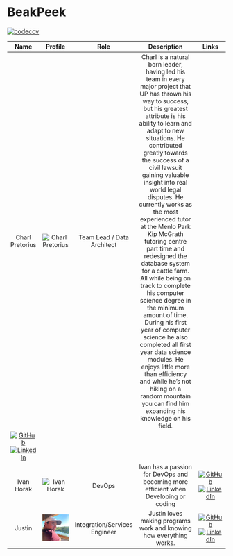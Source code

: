 # BeakPeek

[![codecov](https://codecov.io/gh/COS301-SE-2024/BeakPeek/graph/badge.svg?token=pVNeEnxgU7)](https://codecov.io/gh/COS301-SE-2024/BeakPeek)

| Name       | Profile                      | Role   | Description                                                                       | Links                                                                                                                                                                                                                                                                                 |
|:------------:|:------------------------------:|:--------:|:-----------------------------------------------------------------------------------:|:---------------------------------------------------------------------------------------------------------------------------------------------------------------------------------------------------------------------------------------------------------------------------------------:|
| Charl Pretorius | ![Charl Pretorius](res/Charl.jpeg) | Team Lead / Data Architect | Charl is a natural born leader, having led his team in every major project that UP has thrown his way to success, but his greatest attribute is his ability to learn and adapt to new situations. He contributed greatly towards the success of a civil lawsuit gaining valuable insight into real world legal disputes. He currently works as the most experienced tutor at the Menlo Park Kip McGrath tutoring centre part time and redesigned the database system for a cattle farm. All while being on track to complete his computer science degree in the minimum amount of time. During his first year of computer science he also completed all first year data science modules. He enjoys little more than efficiency and while he’s not hiking on a random mountain you can find him expanding his knowledge on his field.
 | <a href="https://github.com/CharlSparrow" target="_blank"><img src="https://skillicons.dev/icons?i=github" alt="GitHub"></a> <a href="https://www.linkedin.com/in/charl-pretorius-computer-scientist/" target="_blank"><img src="https://skillicons.dev/icons?i=linkedin" alt="LinkedIn"></a> |
| Ivan Horak | ![Ivan Horak](res/Ivan.jpeg) | DevOps | Ivan has a passion for DevOps and becoming more efficient when Developing or coding | <a href="https://github.com/ChuufMaster" target="_blank"><img src="https://skillicons.dev/icons?i=github" alt="GitHub"></a> <a href="https://www.linkedin.com/in/ivan-horak-computer-science/" target="_blank"><img src="https://skillicons.dev/icons?i=linkedin" alt="LinkedIn"></a> | 
| Justin | ![Justin Hudson](res/Justin.jpg) | Integration/Services Engineer | Justin loves making programs work and knowing how everything works. | <a href="https://github.com/u21543152" target="_blank"><img src="https://skillicons.dev/icons?i=github" alt="GitHub"></a> <a href="https://www.linkedin.com/in/justin-hudson-385867302/" target="_blank"><img src="https://skillicons.dev/icons?i=linkedin" alt="LinkedIn"></a> | 

